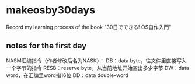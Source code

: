 # makeosby30days
Record my learning process of the book "30日でできる! OS自作入門"

## notes for the first day
NASM汇编指令（作者修改后名为NASK）：
DB：data byte，往文件里直接写入一个字节的指令
RESB：reserve byte，从当前地址开始空出多少字节
DW：data word，在汇编里word指16位
DD：data double-word

